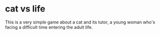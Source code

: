 # cat vs life

This is a very simple game about a cat and its tutor, a young woman who's facing a difficult time entering the adult life. 
